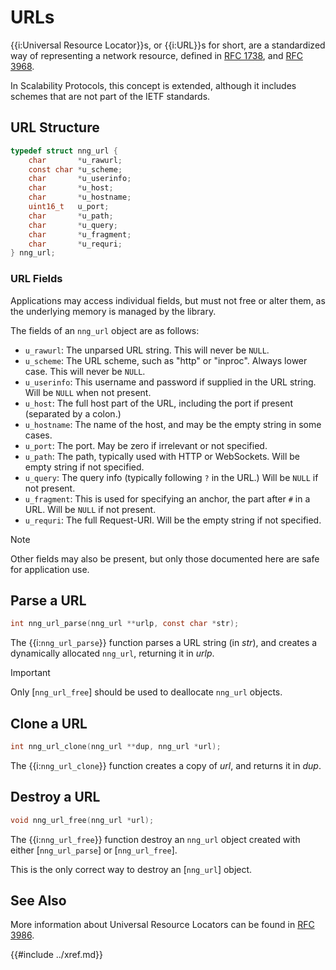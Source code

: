 # URLs

{{i:Universal Resource Locator}}s, or {{i:URL}}s for short, are a standardized
way of representing a network resource,
defined in [RFC 1738](https://datatracker.ietf.org/doc/html/rfc1738),
and [RFC 3968](https://datatracker.ietf.org/doc/html/rfc3986).

In Scalability Protocols, this concept is extended, although it includes schemes
that are not part of the IETF standards.

## URL Structure

```c
typedef struct nng_url {
    char       *u_rawurl;
    const char *u_scheme;
    char       *u_userinfo;
    char       *u_host;
    char       *u_hostname;
    uint16_t   u_port;
    char       *u_path;
    char       *u_query;
    char       *u_fragment;
    char       *u_requri;
} nng_url;
```

### URL Fields

Applications may access individual fields, but must not free or
alter them, as the underlying memory is managed by the library.

The fields of an `nng_url` object are as follows:

- `u_rawurl`: The unparsed URL string. This will never be `NULL`.
- `u_scheme`: The URL scheme, such as "http" or "inproc". Always lower case. This will never be `NULL`.
- `u_userinfo`: This username and password if supplied in the URL string. Will be `NULL` when not present.
- `u_host`: The full host part of the URL, including the port if present (separated by a colon.)
- `u_hostname`: The name of the host, and may be the empty string in some cases.
- `u_port`: The port. May be zero if irrelevant or not specified.
- `u_path`: The path, typically used with HTTP or WebSockets. Will be empty string if not specified.
- `u_query`: The query info (typically following `?` in the URL.) Will be `NULL` if not present.
- `u_fragment`: This is used for specifying an anchor, the part after `#` in a URL. Will be `NULL` if not present.
- `u_requri`: The full Request-URI. Will be the empty string if not specified.

> [!NOTE]
> Other fields may also be present, but only those documented here are safe for application use.

## Parse a URL

```c
int nng_url_parse(nng_url **urlp, const char *str);
```

The {{i:`nng_url_parse`}} function parses a URL string (in _str_),
and creates a dynamically allocated `nng_url`, returning it in _urlp_.

> [!IMPORTANT]
> Only [`nng_url_free`] should be used to deallocate `nng_url` objects.

## Clone a URL

```c
int nng_url_clone(nng_url **dup, nng_url *url);
```

The {{i:`nng_url_clone`}} function creates a copy of _url_, and returns it in _dup_.

## Destroy a URL

```c
void nng_url_free(nng_url *url);
```

The {{i:`nng_url_free`}} function destroy an `nng_url` object created with
either [`nng_url_parse`] or [`nng_url_free`].

This is the only correct way to destroy an [`nng_url`] object.

## See Also

More information about Universal Resource Locators can be found in
[RFC 3986](https://tools.ietf.org/html/rfc3986).

{{#include ../xref.md}}
